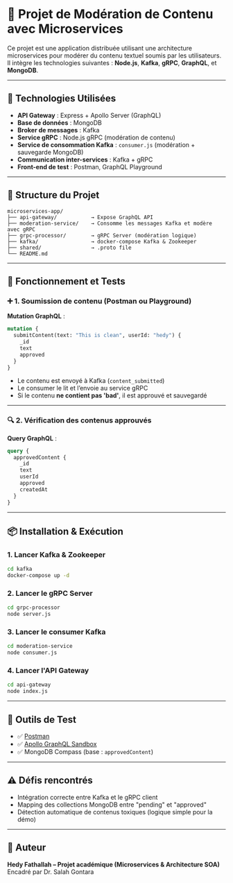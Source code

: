 
# 🧠 Projet de Modération de Contenu avec Microservices

Ce projet est une application distribuée utilisant une architecture microservices pour modérer du contenu textuel soumis par les utilisateurs. Il intègre les technologies suivantes : **Node.js**, **Kafka**, **gRPC**, **GraphQL**, et **MongoDB**.

---

## 🔧 Technologies Utilisées

- **API Gateway** : Express + Apollo Server (GraphQL)
- **Base de données** : MongoDB
- **Broker de messages** : Kafka
- **Service gRPC** : Node.js gRPC (modération de contenu)
- **Service de consommation Kafka** : `consumer.js` (modération + sauvegarde MongoDB)
- **Communication inter-services** : Kafka + gRPC
- **Front-end de test** : Postman, GraphQL Playground

---

## 📁 Structure du Projet

```
microservices-app/
├── api-gateway/           → Expose GraphQL API
├── moderation-service/    → Consomme les messages Kafka et modère avec gRPC
├── grpc-processor/        → gRPC Server (modération logique)
├── kafka/                 → docker-compose Kafka & Zookeeper
├── shared/                → .proto file
└── README.md
```

---

## 🧪 Fonctionnement et Tests

### ➕ 1. Soumission de contenu (Postman ou Playground)

**Mutation GraphQL** :
```graphql
mutation {
  submitContent(text: "This is clean", userId: "hedy") {
    _id
    text
    approved
  }
}
```
- Le contenu est envoyé à Kafka (`content_submitted`)
- Le consumer le lit et l’envoie au service gRPC
- Si le contenu **ne contient pas 'bad'**, il est approuvé et sauvegardé

---

### 🔍 2. Vérification des contenus approuvés

**Query GraphQL** :
```graphql
query {
  approvedContent {
    _id
    text
    userId
    approved
    createdAt
  }
}
```

---

## 📦 Installation & Exécution

### 1. Lancer Kafka & Zookeeper

```bash
cd kafka
docker-compose up -d
```

### 2. Lancer le gRPC Server

```bash
cd grpc-processor
node server.js
```

### 3. Lancer le consumer Kafka

```bash
cd moderation-service
node consumer.js
```

### 4. Lancer l'API Gateway

```bash
cd api-gateway
node index.js
```

---

## 🧪 Outils de Test

- ✅ [Postman](https://www.postman.com/)
- ✅ [Apollo GraphQL Sandbox](https://studio.apollographql.com/)
- ✅ MongoDB Compass (base : `approvedContent`)

---

## ⚠️ Défis rencontrés

- Intégration correcte entre Kafka et le gRPC client
- Mapping des collections MongoDB entre "pending" et "approved"
- Détection automatique de contenus toxiques (logique simple pour la démo)

---

## 📄 Auteur

**Hedy Fathallah – Projet académique (Microservices & Architecture SOA)**  
Encadré par Dr. Salah Gontara
